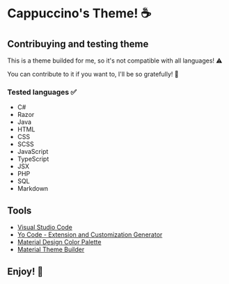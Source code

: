 # Cappuccino's Theme! ☕

## Contribuying and testing theme
This is a theme builded for me, so it's not compatible with all languages! ⚠️

You can contribute to it if you want to, I'll be so gratefully! 💙

### Tested languages ✅
- C#
- Razor
- Java
- HTML
- CSS
- SCSS
- JavaScript
- TypeScript
- JSX
- PHP
- SQL
- Markdown

## Tools
- [Visual Studio Code](https://code.visualstudio.com/)
- [Yo Code - Extension and Customization Generator](https://github.com/Microsoft/vscode-generator-code)
- [Material Design Color Palette](https://m1.material.io/style/color.html#color-color-palette)
- [Material Theme Builder](https://m3.material.io/theme-builder#/custom)

## **Enjoy!** 💖
